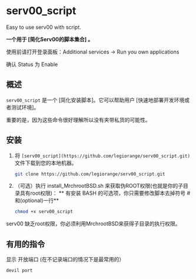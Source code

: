 # serv00_script
Easy to use serv00 with script.

**一个用于 [简化Serv00的脚本集合] 。**

使用前请打开登录面板：Additional services -> Run you own applications

确认 Status 为 Enable

## 概述

`serv00_script` 是一个 [简化安装脚本]。它可以帮助用户 [快速地部署开发环境或者测试环境]。

重要的是，因为这些命令很好理解所以没有夹带私货的可能性。

## 安装

1.  将 `[serv00_script](https://github.com/legiorange/serv00_script.git)` 文件下载到您的本地机器。
    ```bash
    git clone https://github.com/legiorange/serv00_script.git
    ```

2.  （可选）执行 install_MrchrootBSD.sh 来获取伪ROOT权限(也就是你的子目录具有root权限)：
    ** 有安装 BASH 的可选项，你只需要修改脚本去掉符号 # 和(optional)一行**
    ```bash
    chmod +x serv00_script
    ```
serv00 缺乏root权限，你必须利用MrchrootBSD来获得子目录的执行权限。

## 有用的指令

显示 开放端口 (在不记录端口的情况下是最常用的）
```bash
devil port
```

